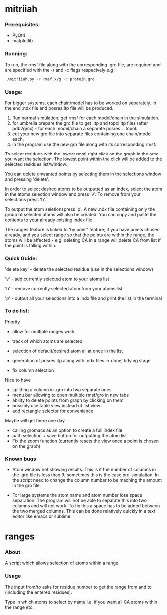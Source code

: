 # mitriiah

### Prerequisites:

- PyQt4
- matplotlib

### Running:

To run, the rmsf file along with the corresponding .gro file, are required and are specified with the -r and -c flags respecively e.g :

```bash
./mitriiah.py -r rmsf.xvg -c protein.gro
```

### Usage:

For bigger systems, each chain/model has to be worked on separately. In the end .ndx file and posres.itp file will be produced. 
1. Run normal simulation. get rmsf for each model/chain in the simulation.
2. for umbrella prepare the gro file to get .itp and topol.itp files (after pdb2gmx) - for each model/chain a separate posres + topol.
3. cut your new gro file into separate files containing one chain/model each.
4. in the program use the new gro file along with its corresponding rmsf. 

To select residues with the lowest rmsf, right click on the graph in the area you want the selection. The lowest point within the click will be added to the selected residues list/window.

You can delete unwanted points by selecting them in the selections window and pressing 'delete'.

In order to select desired atoms to be outputted as an index, select the atom in the atoms selection window and press 'v'. To remove from your selections press 'b'.

To output the atom seletionspress 'p'. A new .ndx file containing only the group of selected atoms will also be created. You can copy and paste the contents to your already existing index file. 

The ranges feature is linked to 'by point' feature; if you have points chosen already, and you select range so that the points are within the range, the atoms will be affected - e.g. deleting CA in a range will delete CA from list if the point is falling within. 

### Quick Guide:

'delete key' - delete the selected residue (use in the selections window)

'v' - add currently selected atom to your atoms list

'b' - remove currently selected atom from your atoms list

'p' - output all your selections into a .ndx file and print the list in the terminal


### To do list:

Priority

- allow for multiple ranges work
- track of which atoms are selected 

- selection of default/desired atom all at once in the list
- generation of posres.itp along with .ndx files -> done, tidying stage
- fix column selection


Nice to have

- splitting a column in .gro into two separate ones
- menu bar allowing to open multiple rmsf/gro in new tabs
- ability to delete points from graph by clicking on them
- possibly use table view instead of list view
- add rectangle selector for conveniance

Maybe will get there one day

- calling gromacs as an option to create a full index file
- path selection + save button for outputting the atom list
- Fix the zoom function (currently resets the view once a point is chosen on the graph)


### Known bugs

- Atom window not showing results. This is if the number of columns in the .gro file is less than 9; sometimes this is the case pre-simulation. In the script need to change the column number to be maching the amount in the gro file.

- For large systems the atom name and atom number lose space separation. The program will not be able to separate this into two columns and will not work. To fix this a space has to be added between the two merged columns. This can be done relatively quickly in a text editor like emacs or sublime.


# ranges

### About

A script which allows selection of atoms within a range. 


### Usage 

The input from/to asks for residue number to get the range from and to (including the entered residues).

Type in which atoms to select by name i.e. if you want all CA atoms within the range etc.


